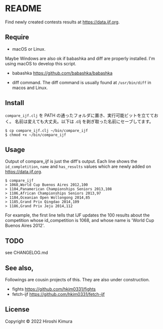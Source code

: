 # README

Find newly created contests results at https://data.ijf.org.

## Require

* macOS or Linux.

Maybe Windows are also ok if babashka and diff are properly installed.
I'm using macOS to develop this script.

* babashka
https://github.com/babashka/babashka

* diff command.
The diff command is usually found at `/usr/bin/diff` in macos and Linux.

## Install
`compare_ijf.clj` を PATH の通ったフォルダに置き、実行可能ビットを立てておく。
名前は変えても大丈夫。以下は .clj を剥ぎ取った名前にセーブしてます。

    $ cp compare_ijf.clj ~/bin/compare_ijf
    $ chmod +x ~/bin/compare_ijf

## Usage

Output of compare_ijf is just the diff's output.
Each line shows the `id_completition`, `name` and `has_results` values
which are newly added on
https://data.ijf.org.

```
$ compare_ijf
> 1068,World Cup Buenos Aires 2012,100
> 1104,Panamerican Championships Seniors 2013,108
> 1106,African Championships Seniors 2013,97
> 1184,Oceanian Open Wollongong 2014,85
> 1185,Grand Prix Qingdao 2014,109
> 1186,Grand Prix Jeju 2014,112
```

For example, the first line tells that IJF updates the 100 results about the
competition whose id_competition is 1068, and whose name is 'World Cup Buenos
Aires 2012'.

## TODO

see CHANGELOG.md

## See also,

Followings are cousin projects of this. They are also under construction.

* fights https://github.com/hkim0331/fights
* fetch-ijf https://github.com/hkim0331/fetch-ijf

## License

Copyright &copy; 2022 Hiroshi Kimura
